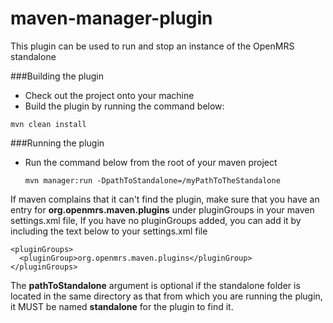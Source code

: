 maven-manager-plugin
====================

This plugin can be used to run and stop an instance of the OpenMRS standalone

###Building the plugin
 * Check out the project onto your machine 
 * Build the plugin by running the command below: 
 
  ``` 
  mvn clean install
  ```


###Running the plugin
* Run the command below from the root of your maven project
  
  ```
  mvn manager:run -DpathToStandalone=/myPathToTheStandalone
  ```

If maven complains that it can't find the plugin, make sure that you have an entry for **org.openmrs.maven.plugins** under  pluginGroups in your maven settings.xml file, If you have no pluginGroups added, you can add it by including the text below to your settings.xml file

```
<pluginGroups>
  <pluginGroup>org.openmrs.maven.plugins</pluginGroup>
</pluginGroups>
```

The **pathToStandalone** argument is optional if the standalone folder is located in the same directory as that from which you are running the plugin, it MUST be named **standalone** for the plugin to find it.
